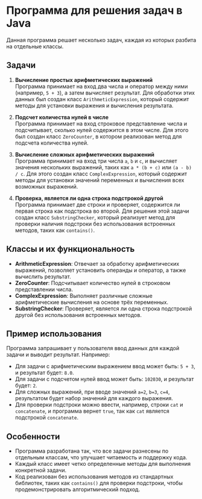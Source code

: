 # Программа для решения задач в Java

Данная программа решает несколько задач, каждая из которых разбита на отдельные классы. 

## Задачи

1. **Вычисление простых арифметических выражений**  
   Программа принимает на вход два числа и оператор между ними (например, `5 + 3`), а затем вычисляет результат. Для обработки этих данных был создан класс `ArithmeticExpression`, который содержит методы для установки выражения и вычисления результата.

2. **Подсчет количества нулей в числе**  
   Программа принимает на вход строковое представление числа и подсчитывает, сколько нулей содержится в этом числе. Для этого был создан класс `ZeroCounter`, в котором реализован метод для подсчета количества нулей.

3. **Вычисление сложных арифметических выражений**  
   Программа принимает на вход три числа `a`, `b` и `c`, и вычисляет значения нескольких выражений, таких как `a * (b + c)` или `(a - b) / c`. Для этого создан класс `ComplexExpression`, который содержит методы для установки значений переменных и вычисления всех возможных выражений.

4. **Проверка, является ли одна строка подстрокой другой**  
   Программа принимает две строки и проверяет, содержится ли первая строка как подстрока во второй. Для решения этой задачи создан класс `SubstringChecker`, который реализует метод для проверки наличия подстроки без использования встроенных методов, таких как `contains()`.

## Классы и их функциональность

- **ArithmeticExpression**: Отвечает за обработку арифметических выражений, позволяет установить операнды и оператор, а также вычислить результат.
- **ZeroCounter**: Подсчитывает количество нулей в строковом представлении числа.
- **ComplexExpression**: Выполняет различные сложные арифметические вычисления на основе трёх переменных.
- **SubstringChecker**: Проверяет, является ли одна строка подстрокой другой без использования встроенных методов.

## Пример использования

Программа запрашивает у пользователя ввод данных для каждой задачи и выводит результат. Например:
- Для задачи с арифметическим выражением ввод может быть: `5 + 3`, и результат будет: `8.0`.
- Для задачи с подсчетом нулей ввод может быть: `102030`, и результат будет: `2`.
- Для сложных выражений, при вводе значений `a=2`, `b=3`, `c=4`, результатом будет набор значений для каждого выражения.
- Для проверки подстроки можно ввести, например, строки `cat` и `concatenate`, и программа вернет `true`, так как `cat` является подстрокой `concatenate`.

## Особенности

- Программа разработана так, что все задачи разнесены по отдельным классам, что улучшает читаемость и поддержку кода.
- Каждый класс имеет четко определенные методы для выполнения конкретной задачи.
- Код реализован без использования методов из стандартных библиотек, таких как `contains()` для проверки подстроки, чтобы продемонстрировать алгоритмический подход.
